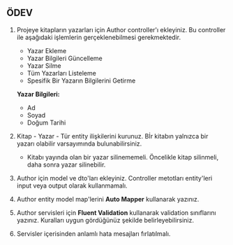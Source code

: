 ## ÖDEV
1. Projeye kitapların yazarları için Author controller'ı ekleyiniz. Bu controller ile aşağıdaki işlemlerin gerçeklenebilmesi gerekmektedir. 
    - Yazar Ekleme 
    - Yazar Bilgileri Güncelleme
    - Yazar Silme
    - Tüm Yazarları Listeleme
    - Spesifik Bir Yazarın Bilgilerini Getirme

    **Yazar Bilgileri:**
    - Ad 
    - Soyad
    - Doğum Tarihi 

2. Kitap - Yazar - Tür entity ilişkilerini kurunuz. Bİr kitabın yalnızca bir yazarı olabilir varsayımında bulunabilirsiniz. 
    - Kitabı yayında olan bir yazar silinememeli. Öncelikle kitap silinmeli, daha sonra yazar silinebilir. 
3. Author için model ve dto'ları ekleyiniz. Controller metotları entity'leri input veya output olarak kullanmamalı. 
4. Author entity model map'lerini **Auto Mapper** kullanarak yazınız. 
5. Author servisleri için **Fluent Validation** kullanarak validation sınıflarını yazınız.  Kuralları uygun gördüğünüz şekilde belirleyebilirsiniz. 
6. Servisler içerisinden anlamlı hata mesajları fırlatılmalı.




